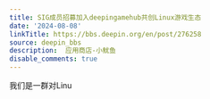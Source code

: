 ```yaml
---
title: SIG成员招募加入deepingamehub共创Linux游戏生态
date: '2024-08-08'
linkTitle: https://bbs.deepin.org/en/post/276258
source: deepin_bbs
description:  应用商店-小鱿鱼 
disable_comments: true
---
```

我们是一群对Linu

